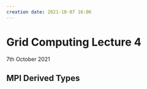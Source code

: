 ```yaml
---
creation date: 2021-10-07 16:06
---
```

#  Grid Computing Lecture 4
7th October 2021

## MPI Derived Types